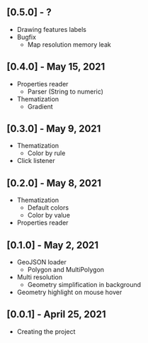 ## [0.5.0] - ?

* Drawing features labels
* Bugfix
  * Map resolution memory leak

## [0.4.0] - May 15, 2021

* Properties reader
  * Parser (String to numeric)
* Thematization
  * Gradient

## [0.3.0] - May 9, 2021

* Thematization
  * Color by rule
* Click listener

## [0.2.0] - May 8, 2021

* Thematization
  * Default colors
  * Color by value
* Properties reader

## [0.1.0] - May 2, 2021

* GeoJSON loader
  * Polygon and MultiPolygon
* Multi resolution
  * Geometry simplification in background
* Geometry highlight on mouse hover

## [0.0.1] - April 25, 2021

* Creating the project
